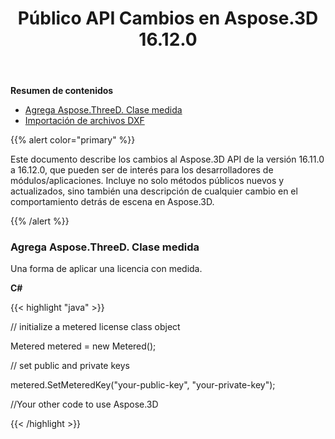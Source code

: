 ﻿---
title: Público API Cambios en Aspose.3D 16.12.0
type: docs
weight: 10
url: /es/net/public-api-changes-in-aspose-3d-16-12-0/
---
**Resumen de contenidos**

- [Agrega Aspose.ThreeD. Clase medida](#PublicAPIChangesinAspose.3D16.12.0-AddsAspose.ThreeD.MeteredClass)
- [Importación de archivos DXF](#PublicAPIChangesinAspose.3D16.12.0-ImportingDXFFiles)

{{% alert color="primary" %}} 

Este documento describe los cambios al Aspose.3D API de la versión 16.11.0 a 16.12.0, que pueden ser de interés para los desarrolladores de módulos/aplicaciones. Incluye no solo métodos públicos nuevos y actualizados, sino también una descripción de cualquier cambio en el comportamiento detrás de escena en Aspose.3D.

{{% /alert %}} 
### **Agrega Aspose.ThreeD. Clase medida**
Una forma de aplicar una licencia con medida.

**C#**

{{< highlight "java" >}}

 // initialize a metered license class object

Metered metered = new Metered();

// set public and private keys

metered.SetMeteredKey("your-public-key", "your-private-key");

//Your other code to use Aspose.3D

{{< /highlight >}}
### **Importación de archivos DXF**
Usando la versión reciente (16.12.0) o superior, los desarrolladores pueden importar archivos DXF. La entrada de formato DXF se añade con fines de carga.

**C#**

{{< highlight "java" >}}

 // an entry of DXF file in the FileFormat class

public static readonly Aspose.ThreeD.FileFormat DXF;

// load a DXF file

Scene dxfFile = new Scene("wuson.dxf");

{{< /highlight >}}
